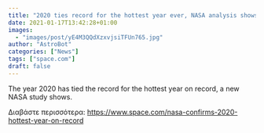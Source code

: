 ```yaml
---
title: "2020 ties record for the hottest year ever, NASA analysis shows"
date: 2021-01-17T13:42:28+01:00
images:
  - "images/post/yE4M3QQdXzxvjsiTFUn765.jpg"
author: "AstroBot"
categories: ["News"]
tags: ["space.com"]
draft: false
---
```


The year 2020 has tied the record for the hottest year on record, a new NASA study shows. 

Διαβάστε περισσότερα: https://www.space.com/nasa-confirms-2020-hottest-year-on-record
